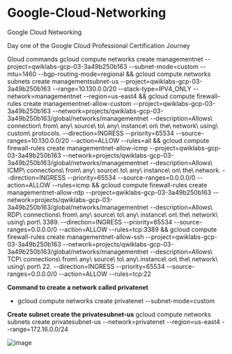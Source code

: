 # Google-Cloud-Networking
Google Cloud Networking


Day one of the Google Cloud Professional Certification Journey


Gloud commands
gcloud compute networks create managementnet --project=qwiklabs-gcp-03-3a49b250b163 --subnet-mode=custom --mtu=1460 --bgp-routing-mode=regional && gcloud compute networks subnets create managementsubnet-us --project=qwiklabs-gcp-03-3a49b250b163 --range=10.130.0.0/20 --stack-type=IPV4_ONLY --network=managementnet --region=us-east4 && gcloud compute firewall-rules create managementnet-allow-custom --project=qwiklabs-gcp-03-3a49b250b163 --network=projects/qwiklabs-gcp-03-3a49b250b163/global/networks/managementnet --description=Allows\ connection\ from\ any\ source\ to\ any\ instance\ on\ the\ network\ using\ custom\ protocols. --direction=INGRESS --priority=65534 --source-ranges=10.130.0.0/20 --action=ALLOW --rules=all && gcloud compute firewall-rules create managementnet-allow-icmp --project=qwiklabs-gcp-03-3a49b250b163 --network=projects/qwiklabs-gcp-03-3a49b250b163/global/networks/managementnet --description=Allows\ ICMP\ connections\ from\ any\ source\ to\ any\ instance\ on\ the\ network. --direction=INGRESS --priority=65534 --source-ranges=0.0.0.0/0 --action=ALLOW --rules=icmp && gcloud compute firewall-rules create managementnet-allow-rdp --project=qwiklabs-gcp-03-3a49b250b163 --network=projects/qwiklabs-gcp-03-3a49b250b163/global/networks/managementnet --description=Allows\ RDP\ connections\ from\ any\ source\ to\ any\ instance\ on\ the\ network\ using\ port\ 3389. --direction=INGRESS --priority=65534 --source-ranges=0.0.0.0/0 --action=ALLOW --rules=tcp:3389 && gcloud compute firewall-rules create managementnet-allow-ssh --project=qwiklabs-gcp-03-3a49b250b163 --network=projects/qwiklabs-gcp-03-3a49b250b163/global/networks/managementnet --description=Allows\ TCP\ connections\ from\ any\ source\ to\ any\ instance\ on\ the\ network\ using\ port\ 22. --direction=INGRESS --priority=65534 --source-ranges=0.0.0.0/0 --action=ALLOW --rules=tcp:22


**Command to create a network called privatenet**
- gcloud compute networks create privatenet --subnet-mode=custom

**Create subnet create the privatesubnet-us**
gcloud compute networks subnets create privatesubnet-us --network=privatenet --region=us-east4 --range=172.16.0.0/24

![image](https://github.com/Hillykyp/Google-Cloud-Networking/assets/47059631/b3674131-7be1-45aa-b151-9c75da5892cf)


